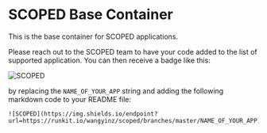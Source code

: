# SCOPED Base Container
This is the base container for SCOPED applications. 

Please reach out to the SCOPED team to have your code added to the list of supported application. You can then receive a badge like this: 

![SCOPED](https://img.shields.io/endpoint?url=https://runkit.io/wangyinz/scoped/branches/master/MsPASS)

by replacing the `NAME_OF_YOUR_APP` string and adding the following markdown code to your README file:
```
![SCOPED](https://img.shields.io/endpoint?url=https://runkit.io/wangyinz/scoped/branches/master/NAME_OF_YOUR_APP)
```
